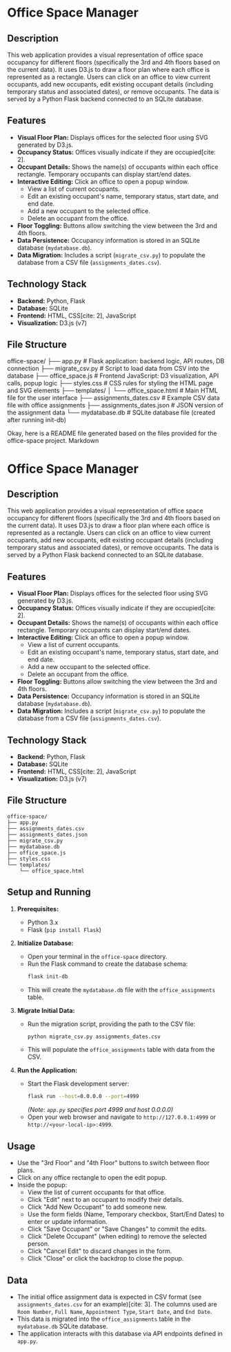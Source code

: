 # Office Space Manager

## Description

This web application provides a visual representation of office space occupancy for different floors (specifically the 3rd and 4th floors based on the current data). It uses D3.js to draw a floor plan where each office is represented as a rectangle. Users can click on an office to view current occupants, add new occupants, edit existing occupant details (including temporary status and associated dates), or remove occupants. The data is served by a Python Flask backend connected to an SQLite database.

## Features

* **Visual Floor Plan:** Displays offices for the selected floor using SVG generated by D3.js.
* **Occupancy Status:** Offices visually indicate if they are occupied[cite: 2].
* **Occupant Details:** Shows the name(s) of occupants within each office rectangle. Temporary occupants can display start/end dates.
* **Interactive Editing:** Click an office to open a popup window.
    * View a list of current occupants.
    * Edit an existing occupant's name, temporary status, start date, and end date.
    * Add a new occupant to the selected office.
    * Delete an occupant from the office.
* **Floor Toggling:** Buttons allow switching the view between the 3rd and 4th floors.
* **Data Persistence:** Occupancy information is stored in an SQLite database (`mydatabase.db`).
* **Data Migration:** Includes a script (`migrate_csv.py`) to populate the database from a CSV file (`assignments_dates.csv`).

## Technology Stack

* **Backend:** Python, Flask
* **Database:** SQLite
* **Frontend:** HTML, CSS[cite: 2], JavaScript
* **Visualization:** D3.js (v7)

## File Structure

office-space/
├── app.py                   # Flask application: backend logic, API routes, DB connection
├── migrate_csv.py           # Script to load data from CSV into the database
├── office_space.js          # Frontend JavaScript: D3 visualization, API calls, popup logic
├── styles.css               # CSS rules for styling the HTML page and SVG elements 
├── templates/
│   └── office_space.html    # Main HTML file for the user interface
├── assignments_dates.csv    # Example CSV data file with office assignments 
├── assignments_dates.json   # JSON version of the assignment data 
└── mydatabase.db            # SQLite database file (created after running init-db)

Okay, here is a README file generated based on the files provided for the office-space project.
Markdown

# Office Space Manager

## Description

This web application provides a visual representation of office space occupancy for different floors (specifically the 3rd and 4th floors based on the current data). It uses D3.js to draw a floor plan where each office is represented as a rectangle. Users can click on an office to view current occupants, add new occupants, edit existing occupant details (including temporary status and associated dates), or remove occupants. The data is served by a Python Flask backend connected to an SQLite database.

## Features

* **Visual Floor Plan:** Displays offices for the selected floor using SVG generated by D3.js.
* **Occupancy Status:** Offices visually indicate if they are occupied[cite: 2].
* **Occupant Details:** Shows the name(s) of occupants within each office rectangle. Temporary occupants can display start/end dates.
* **Interactive Editing:** Click an office to open a popup window.
    * View a list of current occupants.
    * Edit an existing occupant's name, temporary status, start date, and end date.
    * Add a new occupant to the selected office.
    * Delete an occupant from the office.
* **Floor Toggling:** Buttons allow switching the view between the 3rd and 4th floors.
* **Data Persistence:** Occupancy information is stored in an SQLite database (`mydatabase.db`).
* **Data Migration:** Includes a script (`migrate_csv.py`) to populate the database from a CSV file (`assignments_dates.csv`).

## Technology Stack

* **Backend:** Python, Flask
* **Database:** SQLite
* **Frontend:** HTML, CSS[cite: 2], JavaScript
* **Visualization:** D3.js (v7)

## File Structure

```text
office-space/
├── app.py
├── assignments_dates.csv
├── assignments_dates.json
├── migrate_csv.py
├── mydatabase.db
├── office_space.js
├── styles.css
└── templates/
    └── office_space.html
```


## Setup and Running

1.  **Prerequisites:**
    * Python 3.x
    * Flask (`pip install Flask`)

2.  **Initialize Database:**
    * Open your terminal in the `office-space` directory.
    * Run the Flask command to create the database schema:
        ```bash
        flask init-db
        ```
    * This will create the `mydatabase.db` file with the `office_assignments` table.

3.  **Migrate Initial Data:**
    * Run the migration script, providing the path to the CSV file:
        ```bash
        python migrate_csv.py assignments_dates.csv
        ```
    * This will populate the `office_assignments` table with data from the CSV.

4.  **Run the Application:**
    * Start the Flask development server:
        ```bash
        flask run --host=0.0.0.0 --port=4999
        ```
        *(Note: `app.py` specifies port 4999 and host 0.0.0.0)*
    * Open your web browser and navigate to `http://127.0.0.1:4999` or `http://<your-local-ip>:4999`.

## Usage

* Use the "3rd Floor" and "4th Floor" buttons to switch between floor plans.
* Click on any office rectangle to open the edit popup.
* Inside the popup:
    * View the list of current occupants for that office.
    * Click "Edit" next to an occupant to modify their details.
    * Click "Add New Occupant" to add someone new.
    * Use the form fields (Name, Temporary checkbox, Start/End Dates) to enter or update information.
    * Click "Save Occupant" or "Save Changes" to commit the edits.
    * Click "Delete Occupant" (when editing) to remove the selected person.
    * Click "Cancel Edit" to discard changes in the form.
    * Click "Close" or click the backdrop to close the popup.

## Data

* The initial office assignment data is expected in CSV format (see `assignments_dates.csv` for an example)[cite: 3]. The columns used are `Room Number`, `Full Name`, `Appointment Type`, `Start Date`, and `End Date`.
* This data is migrated into the `office_assignments` table in the `mydatabase.db` SQLite database.
* The application interacts with this database via API endpoints defined in `app.py`.
